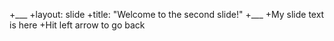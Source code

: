 +___
+layout: slide
+title: "Welcome to the second slide!"
+___
+My slide text is here
+Hit left arrow to go back
